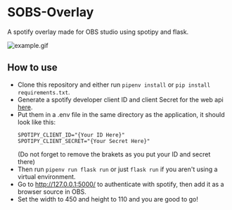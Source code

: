 # SOBS-Overlay
A spotify overlay made for OBS studio using spotipy and flask.

![example.gif](example.gif)

## How to use
- Clone this repository and either run `pipenv install` or `pip install requirements.txt`.
- Generate a spotify developer client ID and client Secret for the web api [here](https://developer.spotify.com/dashboard).
- Put them in a .env file in the same directory as the application, it should look like this:
    ```
    SPOTIPY_CLIENT_ID="{Your ID Here}"
    SPOTIPY_CLIENT_SECRET="{Your Secret Here}"
    ```
    (Do not forget to remove the brakets as you put your ID and secret there)  
- Then run `pipenv run flask run` or just `flask run` if you aren't using a virtual environment.
- Go to http://127.0.0.1:5000/ to authenticate with spotify, then add it as a browser source in OBS.
- Set the width to 450 and height to 110 and you are good to go!